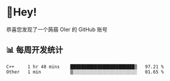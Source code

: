 # 👋Hey!
恭喜您发现了一个蒟蒻 OIer 的 GitHub 账号

## 📊 每周开发统计
<!--START_SECTION:waka-->
```text
C++     1 hr 48 mins    ████████████████████████▒   97.21 % 
Other   1 min           ▒░░░░░░░░░░░░░░░░░░░░░░░░   01.65 % 
```
<!--END_SECTION:waka-->
